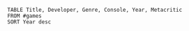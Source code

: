 
```datacards
TABLE Title, Developer, Genre, Console, Year, Metacritic
FROM #games 
SORT Year desc
```

